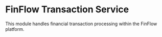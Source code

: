 # FinFlow Transaction Service

This module handles financial transaction processing within the FinFlow platform.
